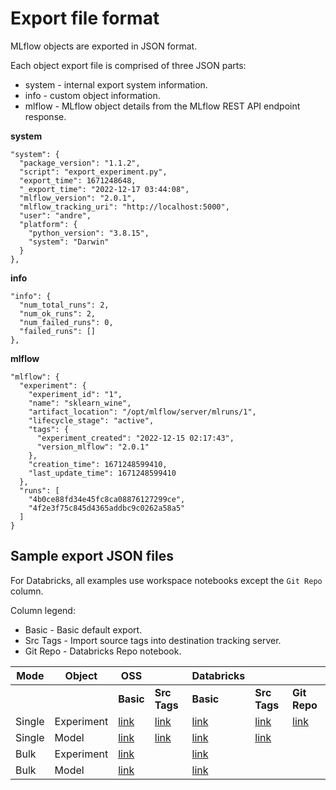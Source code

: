 # Export file format

MLflow objects are exported in JSON format.

Each object export file is comprised of three JSON parts:
* system - internal export system information.
* info - custom object information.
* mlflow - MLflow object details from the MLflow REST API endpoint response.

**system**
```
"system": {
  "package_version": "1.1.2",
  "script": "export_experiment.py",
  "export_time": 1671248648,
  "_export_time": "2022-12-17 03:44:08",
  "mlflow_version": "2.0.1",
  "mlflow_tracking_uri": "http://localhost:5000",
  "user": "andre",
  "platform": {
    "python_version": "3.8.15",
    "system": "Darwin"
  }
},
```

**info**
```
"info": {
  "num_total_runs": 2,
  "num_ok_runs": 2,
  "num_failed_runs": 0,
  "failed_runs": []
},
```

**mlflow**
```
"mlflow": {
  "experiment": {
    "experiment_id": "1",
    "name": "sklearn_wine",
    "artifact_location": "/opt/mlflow/server/mlruns/1",
    "lifecycle_stage": "active",
    "tags": {
      "experiment_created": "2022-12-15 02:17:43",
      "version_mlflow": "2.0.1"
    },
    "creation_time": 1671248599410,
    "last_update_time": 1671248599410
  },
  "runs": [
    "4b0ce88fd34e45fc8ca08876127299ce",
    "4f2e3f75c845d4365addbc9c0262a58a5"
  ]
}
```


## Sample export JSON files 

For Databricks, all examples use workspace notebooks except the `Git Repo` column.

Column legend:
* Basic - Basic default export.
* Src Tags - Import source tags into destination tracking server. 
* Git Repo - Databricks Repo notebook. 

| Mode | Object | OSS    |          | Databricks |          |   |
|------|--------|--------|----------|------------|----------|---|
|      |        | **Basic**  | **Src Tags** | **Basic**      | **Src Tags** | **Git Repo** |
| Single | Experiment | [link](samples/oss_mlflow/single/experiments/basic) |[link](samples/oss_mlflow/single/experiments/src_tags) | [link](samples/databricks/single/experiments/basic) | [link](samples/databricks/single/experiments/src_tags) | [link](samples/databricks/single/experiments/git_repo) |
| Single | Model | [link](samples/oss_mlflow/single/models/basic/model.json) |[link](samples/oss_mlflow/single/models/src_tags/model.json) | [link](samples/databricks/single/models/basic/model.json) | [link](samples/databricks/single/models/src_tags/model.json) |  |
| Bulk | Experiment | [link](samples/oss_mlflow/bulk/experiments) | | [link](samples/databricks/bulk/experiments) |  | |
| Bulk | Model | [link](samples/oss_mlflow/bulk/experiments) || [link](samples/databricks/bulk/models) | | |


